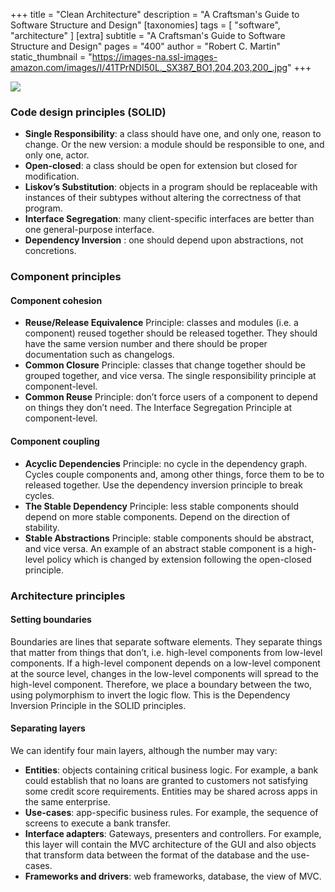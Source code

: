 +++
title = "Clean Architecture"
description = "A Craftsman's Guide to Software Structure and Design"
[taxonomies]
tags = [ "software", "architecture" ]
[extra]
subtitle = "A Craftsman's Guide to Software Structure and Design"
pages = "400"
author = "Robert C. Martin"
static_thumbnail = "https://images-na.ssl-images-amazon.com/images/I/41TPrNDI50L._SX387_BO1,204,203,200_.jpg"
+++

<a target="_blank"  href="https://www.amazon.de/gp/product/0134494164/ref=as_li_tl?ie=UTF8&camp=1638&creative=6742&creativeASIN=0134494164&linkCode=as2&tag=chemaclass-21&linkId=ab2f15463aa16df7325e957c539878e0">
    <img border="0" src="https://images-na.ssl-images-amazon.com/images/I/41TPrNDI50L._SX387_BO1,204,203,200_.jpg" >
</a>

<!-- more -->

### Code design principles (SOLID)

- **Single Responsibility**: a class should have one, and only one, reason to change. Or the new version: a module
  should be responsible to one, and only one, actor.
- **Open-closed**: a class should be open for extension but closed for modification.
- **Liskov’s Substitution**: objects in a program should be replaceable with instances of their subtypes without
  altering the correctness of that program.
- **Interface Segregation**: many client-specific interfaces are better than one general-purpose interface.
- **Dependency Inversion** : one should depend upon abstractions, not concretions.

### Component principles

#### Component cohesion

- **Reuse/Release Equivalence** Principle: classes and modules (i.e. a component) reused together should be released
  together. They should have the same version number and there should be proper documentation such as changelogs.
- **Common Closure** Principle: classes that change together should be grouped together, and vice versa. The single
  responsibility principle at component-level.
- **Common Reuse** Principle: don’t force users of a component to depend on things they don’t need. The Interface
  Segregation Principle at component-level.

#### Component coupling

- **Acyclic Dependencies** Principle: no cycle in the dependency graph. Cycles couple components and, among other
  things, force them to be to released together. Use the dependency inversion principle to break cycles.
- **The Stable Dependency** Principle: less stable components should depend on more stable components. Depend on the
  direction of stability.
- **Stable Abstractions** Principle: stable components should be abstract, and vice versa. An example of an abstract
  stable component is a high-level policy which is changed by extension following the open-closed principle.

### Architecture principles

#### Setting boundaries

Boundaries are lines that separate software elements. They separate things that matter from things that don’t, i.e.
high-level components from low-level components. If a high-level component depends on a low-level component at the
source level, changes in the low-level components will spread to the high-level component. Therefore, we place a
boundary between the two, using polymorphism to invert the logic flow. This is the Dependency Inversion Principle in the
SOLID principles.

#### Separating layers

We can identify four main layers, although the number may vary:

- **Entities**: objects containing critical business logic. For example, a bank could establish that no loans are
  granted to customers not satisfying some credit score requirements. Entities may be shared across apps in the same
  enterprise.
- **Use-cases**: app-specific business rules. For example, the sequence of screens to execute a bank transfer.
- **Interface adapters**: Gateways, presenters and controllers. For example, this layer will contain the MVC
  architecture of the GUI and also objects that transform data between the format of the database and the use-cases.
- **Frameworks and drivers**: web frameworks, database, the view of MVC.


